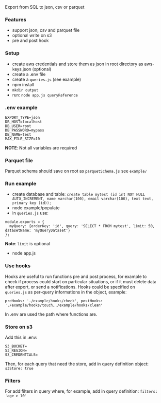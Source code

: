 Export from SQL to json, csv or parquet

### Features
- support json, csv and parquet file
- optional write on s3
- pre and post hook

### Setup
- create aws credentials and store them as json in root directory as aws-keys.json (optional)
- create a .env file
- create a `queries.js` (see example)
- npm install
- `mkdir output`
- run: `node app.js queryReference`

### .env example
```
EXPORT_TYPE=json
DB_HOST=localhost
DB_USER=root
DB_PASSWORD=mypass
DB_NAME=test
MAX_FILE_SIZE=10
```
**NOTE**: Not all variables are required

### Parquet file
Parquet schema should save on root as `parquetSchema.js` see `example/`

### Run example
- create database and table: `create table mytest (id int NOT NULL AUTO_INCREMENT, name varchar(100), email varchar(100), text text, primary key (id));`
- node example/populate
- in `queries.js` use:
```
module.exports = {
  myQuery: {orderKey: 'id', query: 'SELECT * FROM mytest', limit: 50, datasetName: 'myQueryDataset'}
};
```
**Note**: `limit` is optional
- node app.js

### Use hooks
Hooks are useful to run functions pre and post process, for example to check if process could start on particular situations, or if it must delete data after export, or send a notifications. Hooks could be specified on `queries.js` as per-query informations in the object, example:
```
preHooks: './example/hooks/check', postHooks: './example/hooks/touch,./example/hooks/clean'
```
In .env are used the path where functions are.

### Store on s3
Add this in .env:
```
S3_BUCKET=
S3_REGION=
S3_CREDENTIALS=
```
Then, for each query that need the store, add in query definition object: `s3Store: true`

### Filters
For add filters in query where, for example, add in query definition:
`filters: 'age > 10'`
